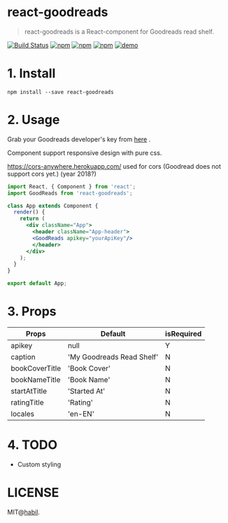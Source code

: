 # react-goodreads

> react-goodreads is a React-component for Goodreads read shelf.

[![Build Status](https://travis-ci.org/habil/react-goodreads.svg?branch=master)](https://travis-ci.org/habil/react-goodreads)
[![npm](https://img.shields.io/npm/v/react-goodreads.svg)](https://www.npmjs.com/package/react-goodreads)
[![npm](https://img.shields.io/npm/dm/react-goodreads.svg)](https://www.npmjs.com/package/react-goodreads)
[![npm](https://img.shields.io/npm/l/react-goodreads.svg)](https://www.npmjs.com/package/react-goodreads)
[![demo](https://img.shields.io/badge/LiveDemo-ClickHere-ff69b4.svg)](https://www.habil.io/books/)


# 1. Install

```shell
npm install --save react-goodreads
```

# 2. Usage

Grab your Goodreads developer's key from [here](https://www.goodreads.com/api/keys) .

Component support responsive design with pure css.

https://cors-anywhere.herokuapp.com/ used for cors (Goodread does not support cors yet.) (year 2018?)


```jsx
import React, { Component } from 'react';
import GoodReads from 'react-goodreads';

class App extends Component {
  render() {
    return (
      <div className="App">
        <header className="App-header">
        <GoodReads apikey="yourApiKey"/>
        </header>
      </div>
    );
  }
}

export default App;
```
# 3. Props

| Props          | Default                   | isRequired |
|----------------|---------------------------|------------|
| apikey         | null                      |      Y     |
| caption        | 'My Goodreads Read Shelf' |      N     |
| bookCoverTitle | 'Book Cover'              |      N     |
| bookNameTitle  | 'Book Name'               |      N     |
| startAtTitle   | 'Started At'              |      N     |
| ratingTitle    | 'Rating'                  |      N     |
| locales        | 'en-EN'                   |      N     |

# 4. TODO

 - Custom styling

# LICENSE

MIT@[habil](https://github.com/habil).

